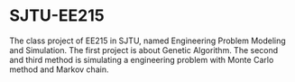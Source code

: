 # SJTU-EE215
The class project of EE215 in SJTU, named Engineering Problem Modeling and Simulation. The first project is about Genetic Algorithm. The second and third method is simulating a engineering problem with Monte Carlo method and Markov chain.
